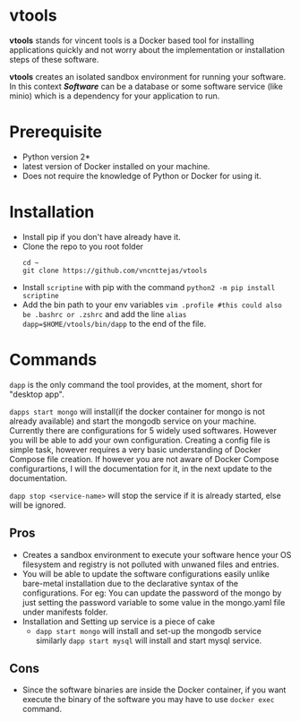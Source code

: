 # vtools

**vtools** stands for vincent tools is a Docker based tool for installing applications quickly and not worry about the implementation or installation steps of these software.

**vtools** creates an isolated sandbox environment for running your software.
In this context ***Software*** can be a database or some software service (like minio) which is a dependency for your application to run.

# Prerequisite
  - Python version 2*
  - latest version of Docker installed on your machine.
  - Does not require the knowledge of Python or Docker for using it.

# Installation
  - Install pip if you don't have already have it.
  - Clone the repo to you root folder
    ```
    cd ~
    git clone https://github.com/vncnttejas/vtools
    ```
  - Install `scriptine` with pip with the command
    `python2 -m pip install scriptine`
  - Add the bin path to your env variables
    `vim .profile #this could also be .bashrc or .zshrc`
    and add the line `alias dapp=$HOME/vtools/bin/dapp` to the end of the file.
    

# Commands
`dapp` is the only command the tool provides, at the moment, short for "desktop app".

`dapps start mongo`
will install(if the docker container for mongo is not already available) and start the mongodb service on your machine.
Currently there are configurations for 5 widely used softwares. However you will be able to add your own configuration.
Creating a config file is simple task, however requires a very basic understanding of Docker Compose file creation. If however you are not aware of Docker Compose configurartions, I will the documentation for it, in the next update to the documentation.

`dapp stop <service-name>` will stop the service if it is already started, else will be ignored.

## Pros
- Creates a sandbox environment to execute your software hence your OS filesystem and registry is not polluted with unwaned files and entries.
- You will be able to update the software configurations easily unlike bare-metal installation due to the declarative syntax of the configurations. For eg: You can update the password of the mongo by just setting the password variable to some value in the mongo.yaml file under manifests folder.
- Installation and Setting up service is a piece of cake
    -  `dapp start mongo` will install and set-up the mongodb service similarly `dapp start mysql` will install and start mysql service.

## Cons
- Since the software binaries are inside the Docker container, if you want execute the binary of the software you may have to use `docker exec` command.
